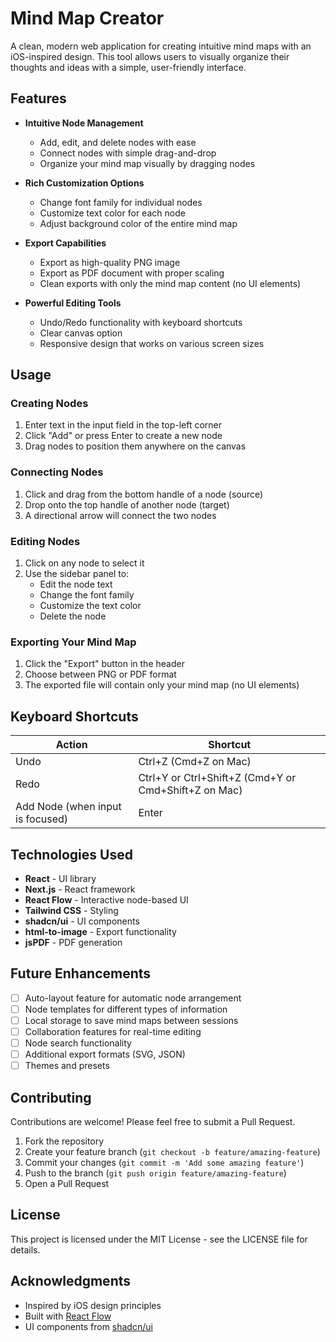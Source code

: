 # Mind Map Creator

A clean, modern web application for creating intuitive mind maps with an iOS-inspired design. This tool allows users to visually organize their thoughts and ideas with a simple, user-friendly interface.


## Features

- **Intuitive Node Management**
  - Add, edit, and delete nodes with ease
  - Connect nodes with simple drag-and-drop
  - Organize your mind map visually by dragging nodes
  
- **Rich Customization Options**
  - Change font family for individual nodes
  - Customize text color for each node
  - Adjust background color of the entire mind map
  
- **Export Capabilities**
  - Export as high-quality PNG image
  - Export as PDF document with proper scaling
  - Clean exports with only the mind map content (no UI elements)
  
- **Powerful Editing Tools**
  - Undo/Redo functionality with keyboard shortcuts
  - Clear canvas option
  - Responsive design that works on various screen sizes


## Usage

### Creating Nodes

1. Enter text in the input field in the top-left corner
2. Click "Add" or press Enter to create a new node
3. Drag nodes to position them anywhere on the canvas

### Connecting Nodes

1. Click and drag from the bottom handle of a node (source)
2. Drop onto the top handle of another node (target)
3. A directional arrow will connect the two nodes

### Editing Nodes

1. Click on any node to select it
2. Use the sidebar panel to:
   - Edit the node text
   - Change the font family
   - Customize the text color
   - Delete the node

### Exporting Your Mind Map

1. Click the "Export" button in the header
2. Choose between PNG or PDF format
3. The exported file will contain only your mind map (no UI elements)

## Keyboard Shortcuts

| Action | Shortcut |
|--------|----------|
| Undo   | Ctrl+Z (Cmd+Z on Mac) |
| Redo   | Ctrl+Y or Ctrl+Shift+Z (Cmd+Y or Cmd+Shift+Z on Mac) |
| Add Node (when input is focused) | Enter |

## Technologies Used

- **React** - UI library
- **Next.js** - React framework
- **React Flow** - Interactive node-based UI
- **Tailwind CSS** - Styling
- **shadcn/ui** - UI components
- **html-to-image** - Export functionality
- **jsPDF** - PDF generation

## Future Enhancements

- [ ] Auto-layout feature for automatic node arrangement
- [ ] Node templates for different types of information
- [ ] Local storage to save mind maps between sessions
- [ ] Collaboration features for real-time editing
- [ ] Node search functionality
- [ ] Additional export formats (SVG, JSON)
- [ ] Themes and presets

## Contributing

Contributions are welcome! Please feel free to submit a Pull Request.

1. Fork the repository
2. Create your feature branch (`git checkout -b feature/amazing-feature`)
3. Commit your changes (`git commit -m 'Add some amazing feature'`)
4. Push to the branch (`git push origin feature/amazing-feature`)
5. Open a Pull Request

## License

This project is licensed under the MIT License - see the LICENSE file for details.

## Acknowledgments

- Inspired by iOS design principles
- Built with [React Flow](https://reactflow.dev/)
- UI components from [shadcn/ui](https://ui.shadcn.com/)
